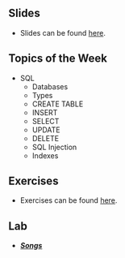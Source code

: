 ## Slides
- Slides can be found [here](https://docs.google.com/presentation/d/1rDVkzzYuJesLKOkj957IstZW2NNNvSr8yGC2myHUW70/edit?usp=sharing).

## Topics of the Week

- SQL
    - Databases
    - Types
    - CREATE TABLE
    - INSERT
    - SELECT
    - UPDATE
    - DELETE
    - SQL Injection
    - Indexes

## Exercises
- Exercises can be found [here](https://github.com/emnguyen/cs50/blob/main/exercises/week7-exercises.md).

## Lab

- ***[Songs](https://cs50.harvard.edu/college/2021/fall/labs/7/)***
